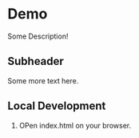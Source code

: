 # Demo

Some Description!

## Subheader

Some more text here.

## Local Development
1. OPen index.html on your browser.